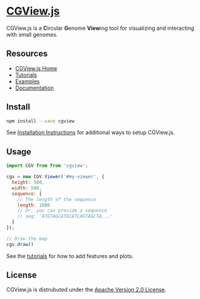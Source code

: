 # [CGView.js](http://js.cgview.ca)

CGView.js is a <strong>C</strong>ircular <strong>G</strong>enome <strong>View</strong>ing
tool for visualizing and interacting with small genomes. 

## Resources

- [CGView.js Home](http://js.cgview.ca)
- [Tutorials](http://js.cgview.ca/tutorials)
- [Examples](http://js.cgview.ca/examples)
- [Documentation](http://js.cgview.ca/docs.html)

## Install

```bash
npm install --save cgview
```
See [Installation Instructions](http://js.cgview.ca/docs.html#section-setup)
for additional ways to setup CGView.js.

## Usage

```js
import CGV from from 'cgview';

cgv = new CGV.Viewer('#my-viewer', {
  height: 500,
  width: 500,
  sequence: {
    // The length of the sequence
    length: 1000
    // Or, you can provide a sequence
    // seq: 'ATGTAGCATGCATCAGTAGCTA...'
  }
});

// Draw the map
cgv.draw()
```

See the [tutorials](http://js.cgview.ca/tutorials/index.html) for how to add features and plots.

## License

CGView.js is distrubuted under the [Apache Version 2.0 License](https://github.com/stothard-group/cgview-js/blob/main/LICENSE).




